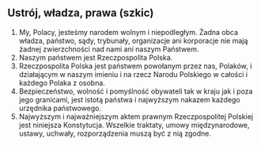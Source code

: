 ## Ustrój, władza, prawa (szkic)

1. My, Polacy, jesteśmy narodem wolnym i niepodległym. Żadna obca władza, państwo, sądy, trybunały, organizacje ani korporacje nie mają żadnej zwierzchności nad nami ani naszym Państwem.
1. Naszym państwem jest Rzeczpospolita Polska.
1. Rzeczpospolita Polska jest państwem powołanym przez nas, Polaków, i działającym w naszym imieniu i na rzecz Narodu Polskiego w całości i każdego Polaka z osobna.
1. Bezpieczeństwo, wolność i pomyślność obywateli tak w kraju jak i poza jego granicami, jest istotą państwa i najwyższym nakazem każdego urzędnika państwowego.
1. Najwyższym i najważniejszym aktem prawnym Rzeczpospolitej Polskiej jest niniejsza Konstytucja. Wszelkie traktaty, umowy międzynarodowe, ustawy, uchwały, rozporządzenia muszą być z nią zgodne.
